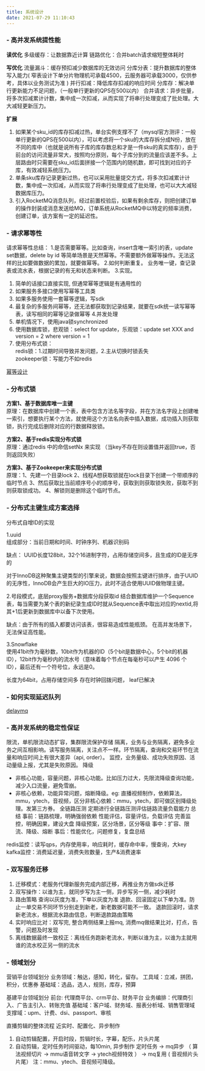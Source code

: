 ```yaml
---
title: 系统设计
date: 2021-07-29 11:10:43
---
```


<!-- toc -->

### - 高并发系统提性能
**读优化**
多级缓存：让数据靠近计算
链路优化：合并batch请求缩短整体耗时

**写优化**
流量漏⽃：缓存预扣减少数据库的⽆效访问
分库分表：提升数据库的整体写⼊能⼒( 窄表设计下单分片物理机可承载4500，云服务器可承载3000，仅供参考，具体以业务测试为准 ) 
并⾏扣减：降低库存扣减的响应时间
分库存：解决单行更新能力不足问题，（一般单行更新的QPS在500以内）
合并请求：异步批量，将多次扣减累计计数，集中成一次扣减，从而实现了将串行处理变成了批处理。大大减轻更新压力。

**扩展**
1. 如果某个sku_id的库存扣减过热，单台实例支撑不了（mysql官方测评：一般单行更新的QPS在500以内），可以考虑将一个sku的大库存拆分成N份，放在不同的库中（也就是说所有子库的库存数总和才是一件sku的真实库存），由于前台的访问流量非常大，按照均分原则，每个子库分到的流量应该差不多。上层路由时只需要在sku_id后面拼接一个范围内的随机数，即可找到对应的子库，有效减轻系统压力。
2. 单条sku库存记录更新过热，也可以采用批量提交方式，将多次扣减累计计数，集中成一次扣减，从而实现了将串行处理变成了批处理，也可以大大减轻数据库压力。
3. 引入RocketMQ消息队列，经过前置校验后，如果有剩余库存，则把创建订单的操作封装成消息发送给MQ，订单系统从RocketMQ中以特定的频率消费，创建订单，该方案有一定的延迟性。

### - 请求幂等性
请求幂等性总结：
1.是否需要幂等。比如查询，insert含唯一索引的表，update set数据，delete by id 等简单场景是天然幂等。不需要额外做幂等操作。无法这样的比如要做数据的累加，就要做幂等。
2.如何判断重复。
业务唯一键，查记录表或流水表，根据记录的有无和状态来判断。
3.实现。  
1. 简单的话接口直接实现, 但通常幂等逻辑是有通用性的
2. 如果服务多接口使用写幂等工具类
3. 如果多服务使用一套幂等逻辑，写sdk
4. 最复杂的多服务间幂等，还无法都获取到记录结果，就要在sdk统一读写幂等表，读写相同的幂等记录做幂等
4.并发处理
1. 单机情况下，使用java锁synchronized    
2. 使用数据库锁，悲观锁：select for update，乐观锁：update set XXX and version = 2 where version = 1     
3. 使用分布式锁：   
redis锁：1.过期时间导致并发问题，2.主从切换时锁丢失  
zookeeper锁：写能力不如redis  

[幂等设计](/2019/12/03/design/idemptent/ "幂等设计")

### - 分布式锁

**方案1、基于数据库唯一主键**   
原理：在数据库中创建一个表，表中包含方法名等字段，并在方法名字段上创建唯一索引，想要执行某个方法，就使用这个方法名向表中插入数据，成功插入则获取锁，执行完成后删除对应的行数据释放锁。

**方案2、基于redis实现分布式锁**   
原理：通过redis 中的命信setNx 来实现 （当key不存在则设置值并返回true，否则返回失败）

**方案3、基于Zookeeper来实现分布式锁**   
原理：1、先建一个目录lock 2、线程A想获取锁就在lock目录下创建一个带顺序的临时节点 3、然后获取比当前顺序号小的顺序号，获取到则获取锁失败，获取不到则获取锁成功。 4、解锁则是删除这个临时节点。


### - 分布式主键生成方案选择
分布式自增ID的实现

1.uuid   
组成部分：当前日期和时间、时钟序列、机器识别码 

缺点：
UUID长度128bit，32个16进制字符，占用存储空间多，且生成的ID是无序的

对于InnoDB这种聚集主键类型的引擎来说，数据会按照主键进行排序，由于UUID的无序性，InnoDB会产生巨大的IO压力，此时不适合使用UUID做物理主键。

2.号段模式，底层proxy服务+数据库分段获取id
结合数据库维护一个Sequence表，每当需要为某个表的新纪录生成ID时就从Sequence表中取出对应的nextid,将其+1后更新到数据库中以备下次使用。

缺点：由于所有的插入都要访问该表，很容易造成性能瓶颈。
在高并发场景下，无法保证高性能。

3.Snowflake   
使用41bit作为毫秒数，10bit作为机器的ID（5个bit是数据中心，5个bit的机器ID），12bit作为毫秒内的流水号（意味着每个节点在每毫秒可以产生 4096 个 ID），最后还有一个符号位，永远是0。

长度为64bit，占用存储空间多
存在时钟回拨问题， leaf已解决

### - 如何实现延迟队列

[delaymq](/2021/08/21/design/delaymq/ "delaymq")

### - 高并发系统的稳定性保证
限流，单机限流动态扩容，集群限流保护存储
隔离，业务与业务隔离，避免多业务之间互相影响。读写服务隔离，关注点不一样。环节隔离，查询和交易环节在流量和响应时间上有很大差异（api, order）。
监控，业务量级、成功失败原因、活动量级上报，尤其是失败原因。
降级
- 非核心功能，容量问题，非核心功能。比如压力过大，先限流降级查询功能，减少入口流量，避免雪崩。
- 非核心依赖，功能异常问题，熔断降级。eg: 直播视频制作，依赖算法，mmu，ytech，音视频，区分非核心依赖：mmu，ytech，即可做区别降级处理。发第三方券。
全链路压测
定期进行全链路压测评估链路流量负载能力
总结
事前：链路梳理，明确强弱依赖
     性能评估，容量评估，负载评估
     完善监控，明确因果，建设大盘
     降级预案，区分场景，区分等级
事中：扩容、限流、降级、熔断
事后：性能优化，问题修复，复盘总结

redis监控：读写qps，内存使用率，响应耗时，缓存命中率，慢查询，大key
kafka监控：消费延迟量，消费失败数量，生产&消费速率

### - 双写服务迁移
1. 迁移模式：老服务代理新服务完成内部迁移，再推业务方做sdk迁移
2. 双写操作：以谁为主，就同步写为主一侧，异步写另一侧，减少耗时
3. 路由策略
       查询以灰度为准，下单以灰度为准
       退款、回滚固定以下单为准。防止一单交易不同环节分别走到新老，新老数据可能不一致。 退款回滚时，请求新老流水，根据流水路由信息，判断退款路由策略
4. 实时响应比对：双写完, 整合两侧结果上报mq, 消费mq做结果比对，打点，告警，问题及时发现
5. 离线数据最终一致校正：离线任务跑新老流水，判断以谁为主，以谁为主就用谁的流水校正另一侧的流水

### - 领域划分
营销平台领域划分
业务领域：触达，感知，转化，留存。
工具域：立减，拼团，积分，优惠券
基础域：选品，选人，规则，库存，预算

基建平台领域划分
前台: 代理商平台、crm平台、财务平台
业务编排：代理商引入、广告主引入、转账充值
基础域：客户域、财务域、报表分析域、销售管理域
支撑域：upm、计费、dsi、passport、审核

直播剪辑的整体流程
近实时、配置化、异步制作
1. 自动剪辑配置，开启时段，剪辑时长，字幕，配乐，片头片尾
2. 自动剪辑，定时任务时间驱动，每10min,  异步制作
 定时任务 
-> mq异步 （ 算法视频切片 -> mmu语音转文字 -> ytech视频特效 ）
-> mq复用 ( 音视频片头片尾）
注：mmu、ytech、音视频可降级。